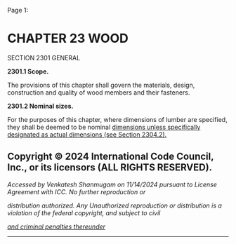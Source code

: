 Page 1:

# CHAPTER 23 WOOD

 SECTION 2301
 GENERAL


**2301.1 Scope.**


The provisions of this chapter shall govern the materials, design, construction and quality of wood members and their
fasteners.

**2301.2 Nominal sizes.**

For the purposes of this chapter, where dimensions of lumber are specified, they shall be deemed to be nominal
[dimensions unless specifically designated as actual dimensions (see Section 2304.2).](http://codes.iccsafe.org/#VACC2021P1_Ch23_Sec2304.2)

## Copyright © 2024 International Code Council, Inc., or its licensors (ALL RIGHTS RESERVED).

_Accessed by Venkatesh Shanmugam on 11/14/2024 pursuant to License Agreement with ICC. No further reproduction or_

_distribution authorized. Any Unauthorized reproduction or distribution is a violation of the federal copyright, and subject to civil_

_[and criminal penalties thereunder](http://codes.iccsafe.org/content/VACC2021P1/chapter-23-wood#VACC2021P1_Ch23_Sec2301)_


-----



